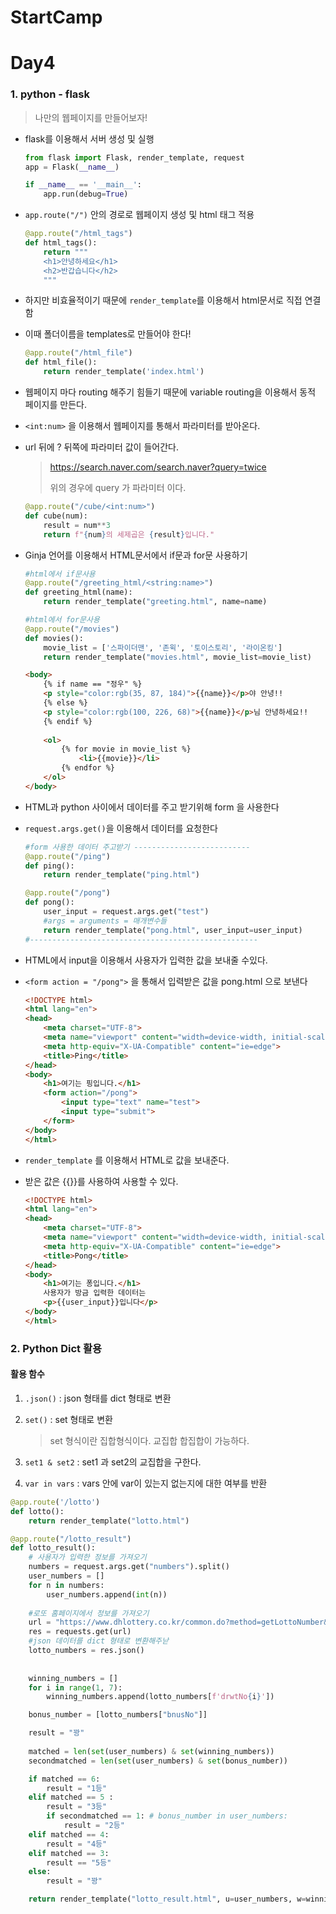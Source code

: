 # StartCamp

# Day4

### 1. python - flask

> 나만의 웹페이지를 만들어보자! 

- flask를 이용해서 서버 생성 및 실행

  ```python
  from flask import Flask, render_template, request
  app = Flask(__name__)
  
  if __name__ == '__main__':
      app.run(debug=True)
  ```

- `app.route("/")` 안의 경로로 웹페이지 생성 및 html 태그 적용

  ```python
  @app.route("/html_tags")
  def html_tags():
      return """
      <h1>안녕하세요</h1>
      <h2>반갑습니다</h2>
      """
  ```

- 하지만 비효율적이기 때문에 `render_template`를 이용해서 html문서로 직접 연결함 

- 이때 폴더이름을 templates로 만들어야 한다!

  ```python
  @app.route("/html_file")
  def html_file():
      return render_template('index.html')
  ```

- 웹페이지 마다 routing 해주기 힘들기 때문에 variable routing을 이용해서 동적 페이지를 만든다.

- `<int:num>` 을 이용해서 웹페이지를 통해서 파라미터를 받아온다. 

- url 뒤에 ? 뒤쪽에 파라미터 값이 들어간다.

  > https://search.naver.com/search.naver?query=twice
  >
  > 위의 경우에 query 가 파라미터 이다.

  ```python
  @app.route("/cube/<int:num>")
  def cube(num):
      result = num**3
      return f"{num}의 세제곱은 {result}입니다."
  ```

- Ginja 언어를 이용해서 HTML문서에서 if문과 for문 사용하기

  ```python
  #html에서 if문사용
  @app.route("/greeting_html/<string:name>")
  def greeting_html(name):
      return render_template("greeting.html", name=name)
  
  #html에서 for문사용
  @app.route("/movies")
  def movies():
      movie_list = ['스파이더맨', '존윅', '토이스토리', '라이온킹']
      return render_template("movies.html", movie_list=movie_list)
  ```

  ```html
  <body>
      {% if name == "정우" %}
      <p style="color:rgb(35, 87, 184)">{{name}}</p>야 안녕!!
      {% else %}
      <p style="color:rgb(100, 226, 68)">{{name}}</p>님 안녕하세요!!
      {% endif %}
      
      <ol>
          {% for movie in movie_list %}
              <li>{{movie}}</li>
          {% endfor %}
      </ol>
  </body>
  ```

- HTML과 python 사이에서 데이터를 주고 받기위해 form 을 사용한다

- `request.args.get()`을 이용해서 데이터를 요청한다

  ```python
  #form 사용한 데이터 주고받기 --------------------------
  @app.route("/ping")
  def ping():
      return render_template("ping.html")
  
  @app.route("/pong")
  def pong():
      user_input = request.args.get("test")
      #args = arguments = 매개변수들
      return render_template("pong.html", user_input=user_input)
  #---------------------------------------------------
  ```

- HTML에서 input을 이용해서 사용자가 입력한 값을 보내줄 수있다.

- `<form action = "/pong">` 을 통해서 입력받은 값을 pong.html 으로 보낸다

    ```html
    <!DOCTYPE html>
    <html lang="en">
    <head>
        <meta charset="UTF-8">
        <meta name="viewport" content="width=device-width, initial-scale=1.0">
        <meta http-equiv="X-UA-Compatible" content="ie=edge">
        <title>Ping</title>
    </head>
    <body>
        <h1>여기는 핑입니다.</h1>
        <form action="/pong">
            <input type="text" name="test">
            <input type="submit">
        </form>
    </body>
    </html>
    ```


- `render_template` 를 이용해서 HTML로 값을 보내준다.

- 받은 값은 {{}}를 사용하여 사용할 수 있다.

  ```html
  <!DOCTYPE html>
  <html lang="en">
  <head>
      <meta charset="UTF-8">
      <meta name="viewport" content="width=device-width, initial-scale=1.0">
      <meta http-equiv="X-UA-Compatible" content="ie=edge">
      <title>Pong</title>
  </head>
  <body>
      <h1>여기는 퐁입니다.</h1>
      사용자가 방금 입력한 데이터는 
      <p>{{user_input}}입니다</p>
  </body>
  </html>
  ```



### 2. Python Dict 활용

#### 활용 함수

1. `.json()` : json 형태를 dict 형태로 변환

2. `set()` : set 형태로 변환

   > set 형식이란 집합형식이다. 교집합 합집합이 가능하다.

3. `set1 & set2` : set1 과 set2의 교집합을 구한다.
4. `var in vars` : vars 안에 var이 있는지 없는지에 대한 여부를 반환

```python
@app.route('/lotto')
def lotto():
    return render_template("lotto.html")

@app.route("/lotto_result")
def lotto_result():
    # 사용자가 입력한 정보를 가져오기
    numbers = request.args.get("numbers").split()
    user_numbers = []
    for n in numbers:
        user_numbers.append(int(n))
    
    #로또 홈페이지에서 정보를 가져오기
    url = "https://www.dhlottery.co.kr/common.do?method=getLottoNumber&drwNo=866"
    res = requests.get(url)
    #json 데이터를 dict 형태로 변환해주낟
    lotto_numbers = res.json()
    
    
    winning_numbers = []
    for i in range(1, 7):
        winning_numbers.append(lotto_numbers[f'drwtNo{i}'])

    bonus_number = [lotto_numbers["bnusNo"]]

    result = "꽝"
    
    matched = len(set(user_numbers) & set(winning_numbers))
    secondmatched = len(set(user_numbers) & set(bonus_number))

    if matched == 6:
        result = "1등"
    elif matched == 5 :
        result = "3등"
        if secondmatched == 1: # bonus_number in user_numbers:
            result = "2등"
    elif matched == 4:
        result = "4등"
    elif matched == 3:
        result == "5등"
    else:
        result = "꽝"

    return render_template("lotto_result.html", u=user_numbers, w=winning_numbers, r=result, b=bonus_number)
```

